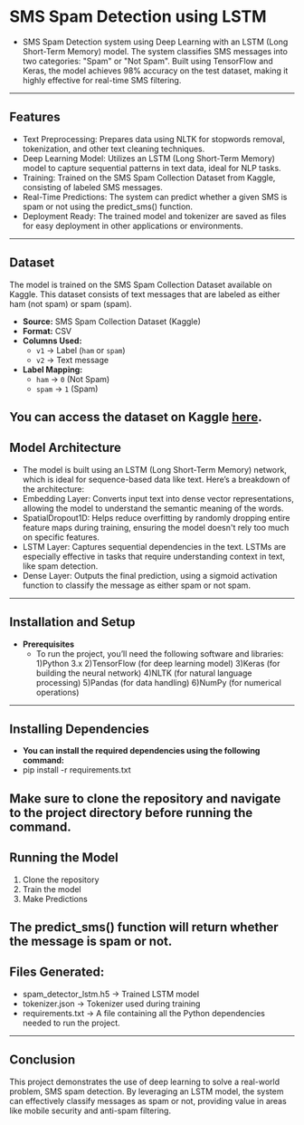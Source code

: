 # SMS Spam Detection using LSTM

- SMS Spam Detection system using Deep Learning with an LSTM (Long Short-Term Memory) model. The system classifies SMS messages into two categories: "Spam" or "Not Spam". Built using TensorFlow and Keras, the model achieves 98% accuracy on the test dataset, making it highly effective for real-time SMS filtering.
---
## Features
- Text Preprocessing: Prepares data using NLTK for stopwords removal, tokenization, and other text cleaning techniques.
- Deep Learning Model: Utilizes an LSTM (Long Short-Term Memory) model to capture sequential patterns in text data, ideal for NLP tasks.
- Training: Trained on the SMS Spam Collection Dataset from Kaggle, consisting of labeled SMS messages.
- Real-Time Predictions: The system can predict whether a given SMS is spam or not using the predict_sms() function.
- Deployment Ready: The trained model and tokenizer are saved as files for easy deployment in other applications or environments.
---
## Dataset
The model is trained on the SMS Spam Collection Dataset available on Kaggle. This dataset consists of text messages that are labeled as either ham (not spam) or spam (spam). 

- **Source:** SMS Spam Collection Dataset (Kaggle)
- **Format:** CSV
- **Columns Used:**
  - `v1` → Label (`ham` or `spam`)
  - `v2` → Text message
- **Label Mapping:**
  - `ham` → `0` (Not Spam)
  - `spam` → `1` (Spam)

You can access the dataset on Kaggle [here](https://www.kaggle.com/datasets/uciml/sms-spam-collection-dataset).
---
## Model Architecture
- The model is built using an LSTM (Long Short-Term Memory) network, which is ideal for sequence-based data like text. Here’s a breakdown of the architecture:
- Embedding Layer: Converts input text into dense vector representations, allowing the model to understand the semantic meaning of the words.
- SpatialDropout1D: Helps reduce overfitting by randomly dropping entire feature maps during training, ensuring the model doesn't rely too much on specific features.
- LSTM Layer: Captures sequential dependencies in the text. LSTMs are especially effective in tasks that require understanding context in text, like spam detection.
- Dense Layer: Outputs the final prediction, using a sigmoid activation function to classify the message as either spam or not spam. 
---
## Installation and Setup
- **Prerequisites**
  - To run the project, you’ll need the following software and libraries:
      1)Python 3.x
      2)TensorFlow (for deep learning model)
      3)Keras (for building the neural network)
      4)NLTK (for natural language processing)
      5)Pandas (for data handling)
      6)NumPy (for numerical operations)
---
## Installing Dependencies
- **You can install the required dependencies using the following command:**
- pip install -r requirements.txt

Make sure to clone the repository and navigate to the project directory before running the command.
---
## Running the Model
  1) Clone the repository
  2) Train the model
  3) Make Predictions

The predict_sms() function will return whether the message is spam or not.
---
## Files Generated:
 - spam_detector_lstm.h5 → Trained LSTM model
 - tokenizer.json → Tokenizer used during training
 - requirements.txt → A file containing all the Python dependencies needed to run the project.
---
## Conclusion
This project demonstrates the use of deep learning to solve a real-world problem, SMS spam detection. By leveraging an LSTM model, the system can effectively classify messages as spam or not, providing value in areas like mobile security and anti-spam filtering.
